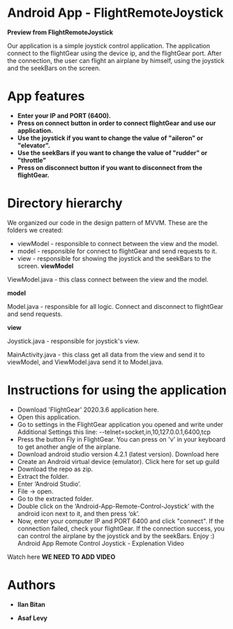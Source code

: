 # Android App - FlightRemoteJoystick
**Preview from FlightRemoteJoystick**

Our application is a simple joystick control application. The application connect to the flightGear using the device ip, and the flightGear port. After the connection, the user can flight an airplane by himself, using the joystick and the seekBars on the screen.

# App features
* **Enter your IP and PORT (6400).**
* **Press on connect button in order to connect flightGear and use our application.**
* **Use the joystick if you want to change the value of "aileron" or "elevator".**
* **Use the seekBars if you want to change the value of "rudder" or "throttle"**
* **Press on disconnect button if you want to disconnect from the flightGear.**

# Directory hierarchy
We organized our code in the design pattern of MVVM. These are the folders we created:

* viewModel - responsible to connect between the view and the model.
* model - responsible for connect to flightGear and send requests to it.
* view - responsible for showing the joystick and the seekBars to the screen.
**viewModel**

ViewModel.java - this class connect between the view and the model.

**model**

Model.java - responsible for all logic. Connect and disconnect to flightGear and send requests.

**view**

Joystick.java - responsible for joystick's view.

MainActivity.java - this class get all data from the view and send it to viewModel, and ViewModel.java send it to Model.java.

# Instructions for using the application

* Download 'FlightGear' 2020.3.6 application here.
* Open this application.
* Go to settings in the FlightGear application you opened and write under Additional Settings this line: --telnet=socket,in,10,127.0.0.1,6400,tcp
* Press the button Fly in FlightGear. You can press on 'v' in your keyboard to get another angle of the airplane.
* Download android studio version 4.2.1 (latest version). Download here
* Create an Android virtual device (emulator). Click here for set up guild
* Download the repo as zip.
* Extract the folder.
* Enter ‘Android Studio’.
* File -> open.
* Go to the extracted folder.
* Double click on the ‘Android-App-Remote-Control-Joystick’ with the android icon next to it, and then press ‘ok’.
* Now, enter your computer IP and PORT 6400 and click "connect". If the connection failed, check your flightGear. If the connection success, you can control the airplane by the joystick and by the seekBars. Enjoy :)
Android App Remote Control Joystick - Explenation Video

Watch here **WE NEED TO ADD VIDEO**

# Authors

* **Ilan Bitan**

* **Asaf Levy**
